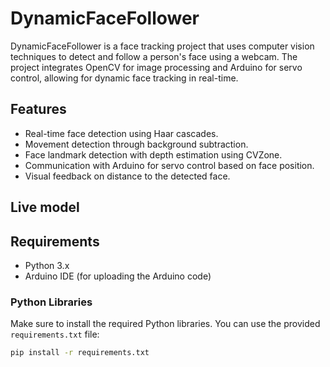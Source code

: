# DynamicFaceFollower

DynamicFaceFollower is a face tracking project that uses computer vision techniques to detect and follow a person's face using a webcam. The project integrates OpenCV for image processing and Arduino for servo control, allowing for dynamic face tracking in real-time.

## Features

- Real-time face detection using Haar cascades.
- Movement detection through background subtraction.
- Face landmark detection with depth estimation using CVZone.
- Communication with Arduino for servo control based on face position.
- Visual feedback on distance to the detected face.

## Live model

## Requirements

- Python 3.x
- Arduino IDE (for uploading the Arduino code)

### Python Libraries

Make sure to install the required Python libraries. You can use the provided `requirements.txt` file:

```bash
pip install -r requirements.txt
